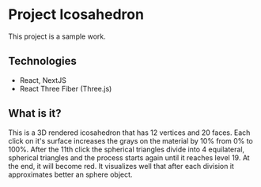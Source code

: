 # Project Icosahedron
This project is a sample work.

## Technologies
- React, NextJS
- React Three Fiber (Three.js)

## What is it?
This is a 3D rendered icosahedron that has 12 vertices and 20 faces. Each click on it's surface increases the grays on the material by 10% from 0% to 100%. After the 11th click the spherical triangles divide into 4 equilateral, spherical triangles and the process starts again until it reaches level 19. At the end, it will become red. It visualizes well that after each division it approximates better an sphere object. 
